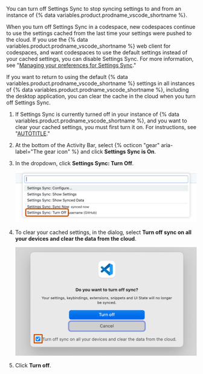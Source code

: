 You can turn off Settings Sync to stop syncing settings to and from an instance of {% data variables.product.prodname_vscode_shortname %}.

When you turn off Settings Sync in a codespace, new codespaces continue to use the settings cached from the last time your settings were pushed to the cloud. If you use the {% data variables.product.prodname_vscode_shortname %} web client for codespaces, and want codespaces to use the default settings instead of your cached settings, you can disable Settings Sync. For more information, see "[Managing your preferences for Settings Sync](#managing-your-preferences-for-settings-sync)."

If you want to return to using the default {% data variables.product.prodname_vscode_shortname %} settings in all instances of {% data variables.product.prodname_vscode_shortname %}, including the desktop application, you can clear the cache in the cloud when you turn off Settings Sync.

1. If Settings Sync is currently turned off in your instance of {% data variables.product.prodname_vscode_shortname %}, and you want to clear your cached settings, you must first turn it on. For instructions, see "[AUTOTITLE](/codespaces/customizing-your-codespace/personalizing-github-codespaces-for-your-account#turning-on-settings-sync-in-a-codespace)."
1. At the bottom of the Activity Bar, select {% octicon "gear" aria-label="The gear icon" %} and click **Settings Sync is On**.
1. In the dropdown, click **Settings Sync: Turn Off**.

   ![Screenshot of the dropdown menu with the "Settings Sync: Turn Off" option highlighted with a dark orange outline.](/assets/images/help/codespaces/settings-sync-turn-off.png)

1. To clear your cached settings, in the dialog, select **Turn off sync on all your devices and clear the data from the cloud**.

   ![Screenshot of the "Do you want to turn off sync?" dialog, with the option to clear data from the cloud selected.](/assets/images/help/codespaces/turn-off-sync-dialog.png)

1. Click **Turn off**.
